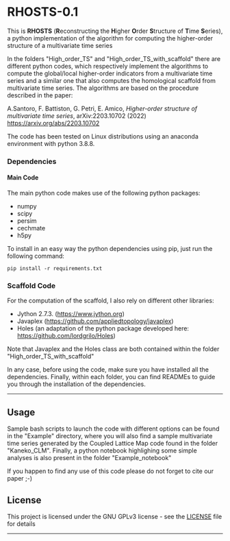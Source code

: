 # RHOSTS-0.1

This is **RHOSTS** (**R**econstructing the **H**igher **O**rder **S**tructure of **T**ime **S**eries), a python implementation of the algorithm for computing the higher-order structure of a multivariate time series

In the folders "High_order_TS" and "High_order_TS_with_scaffold" there are different python codes, which respectively implement the algorithms to compute the global/local higher-order indicators from a multivariate time series and a similar one that also computes the homological scaffold from multivariate time series. The algorithms are based on the procedure described in the paper:

A.Santoro, F. Battiston, G. Petri, E. Amico, *Higher-order structure of multivariate time series*, 	arXiv:2203.10702  (2022) https://arxiv.org/abs/2203.10702

The code has been tested on Linux distributions using an anaconda environment with python 3.8.8.


### Dependencies

#### Main Code
The main python code makes use of the following python packages: 
- numpy
- scipy
- persim
- cechmate
- h5py

To install in an easy way the python dependencies using pip, just run the following command:
```
pip install -r requirements.txt
```

### Scaffold Code
For the computation of the scaffold, I also rely on different other libraries:
- Jython 2.7.3. (https://www.jython.org)
- Javaplex (https://github.com/appliedtopology/javaplex)
- Holes (an adaptation of the python package developed here: https://github.com/lordgrilo/Holes)

Note that Javaplex and the Holes class are both contained within the folder "High_order_TS_with_scaffold"

In any case, before using the code, make sure you have installed all the dependencies.  Finally, within each folder, you can find READMEs to guide you through the installation of the dependencies.


-----
## Usage

Sample bash scripts to launch the code with different options can be found in the "Example" directory, where you will also find a sample multivariate time series generated by the Coupled Lattice Map code found in the folder "Kaneko_CLM". Finally, a python notebook highlighing some simple analyses is also present in the folder "Example_notebook"




If you happen to find any use of this code please do not forget to cite our paper ;-)

## License

This project is licensed under the GNU GPLv3 license - see the [LICENSE](LICENSE) file for details

------ 
